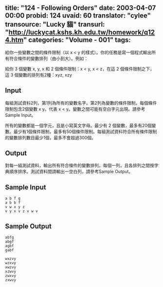title: "124 - Following Orders"
date: 2003-04-07 00:00
probid: 124
uvaid: 60
translator: "cylee"
transource: "Lucky 貓"
transurl: "http://luckycat.kshs.kh.edu.tw/homework/q124.htm"
categories: "Volume - 001"
tags:
---

給你一些變數之間的條件限制（以 x < y 的樣式）。你的任務是寫一個程式輸出所有符合條件的變數排列（由小到大）。例如：

給你 3 個變數 x, y, x 和 2 個條件限制：x < y, x < z，在這 2 個條件限制之下，這 3 個變數的排列有2種：xyz, xzy

<!-- more -->

## Input ##

每組測試資料2列，第1列為所有的變數名字。第2列為變數的條件限制，每個條件限制包含2個變數 x y。代表 x < y。變數之間可能有空白字元出現。請參考 Sample Input。

所有的變數都是一個字元，且是小寫英文字母。最少有 2 個變數，最多有20個變數。最少有1個條件限制，最多有50個條件限制。每組測試資料符合所有條件限制的變數排列數目最少1個，最多不會超過300個。

## Output ##

對每一組測試資料，輸出所有符合條件的變數排列，每個一列，且各排列之間按字典順序排序。測試資料間請輸出一空白列，請參考Sample Output。

## Sample Input ##

	a b f g
	a b b f
	v w x y z
	v y x v z v w v

## Sample Output ##

	abfg
	abgf
	agbf
	gabf

	wxzvy
	wzxvy
	xwzvy
	xzwvy
	zwxvy
	zxwvy